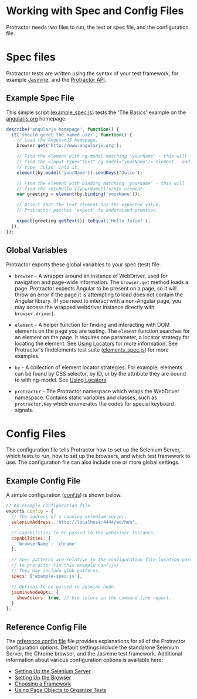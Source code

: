 Working with Spec and Config Files
==================================

Protractor needs two files to run, the test or spec file, and the configuration file.

Spec files
==========

Protractor tests  are written using the syntax of your test framework, for example [Jasmine](http://jasmine.github.io/), and the [Protractor API](/docs/api.md).

Example Spec File
-----------------
This simple script ([example_spec.js](/example/example_spec.js)) tests the 'The Basics' example on the [angularjs.org](http://www.angularjs.org) homepage.

```js
describe('angularjs homepage', function() {
  it('should greet the named user', function() {
    // Load the AngularJS homepage.
    browser.get('http://www.angularjs.org');

    // Find the element with ng-model matching 'yourName' - this will
    // find the <input type="text" ng-model="yourName"/> element - and then
    // type 'Julie' into it.
    element(by.model('yourName')).sendKeys('Julie');

    // Find the element with binding matching 'yourName' - this will
    // find the <h1>Hello {{yourName}}!</h1> element.
    var greeting = element(by.binding('yourName'));

    // Assert that the text element has the expected value.
    // Protractor patches 'expect' to understand promises.

    expect(greeting.getText()).toEqual('Hello Julie!');
  });
});
```

Global Variables
----------------

Protractor exports these global variables to your spec (test) file:

 - `browser` - A wrapper around an instance of WebDriver, used for navigation and page-wide information. The `browser.get` method loads a page. Protractor expects Angular to be present on a page, so it will throw an error if the page it is attempting to load does not contain the Angular library. (If you need to interact with a non-Angular page, you may access the wrapped webdriver instance directly with `browser.driver`).

 - `element` - A helper function for finding and interacting with DOM elements on the page you are testing. The `element` function searches for an element on the page. It requires one parameter, a locator strategy for locating the element. See [Using Locators](/docs/locators.md) for more information. See Protractor's findelements test suite ([elements_spec.js](/spec/basic/elements_spec.js)) for more examples.

 - `by` - A collection of element locator strategies. For example, elements can be found by CSS selector, by ID, or by the attribute they are bound to with ng-model. See [Using Locators](/docs/locators.md).

 - `protractor` - The Protractor namespace which wraps the WebDriver namespace. Contains static variables and classes, such as `protractor.Key` which enumerates the codes for special keyboard signals.


Config Files
============

The configuration file tells Protractor how to set up the Selenium Server, which tests to run, how to set up the browsers, and which test framework to use. The configuration file can also include one or more global settings.

Example Config File
-------------------

A simple configuration ([conf.js](/example)) is shown below.
```js
// An example configuration file
exports.config = {
  // The address of a running selenium server.
  seleniumAddress: 'http://localhost:4444/wd/hub',

  // Capabilities to be passed to the webdriver instance.
  capabilities: {
    'browserName': 'chrome'
  },

  // Spec patterns are relative to the configuration file location passed
  // to proractor (in this example conf.js).
  // They may include glob patterns.
  specs: ['example-spec.js'],

  // Options to be passed to Jasmine-node.
  jasmineNodeOpts: {
    showColors: true, // Use colors in the command line report.
  }
};
```

Reference Config File
---------------------

The [reference config file](/docs/referenceConf.js) file provides explanations for all of the Protractor configuration options. Default settings include the standalone Selenium Server, the Chrome browser, and the Jasmine test framework. Additional information about various configuration options is available here:

 - [Setting Up the Selenium Server](/docs/server-setup.md)
 - [Setting Up the Browser](/docs/browser-setup.md)
 - [Choosing a Framework](/docs/frameworks.md)
 - [Using Page Objects to Organize Tests](/docs/page-objects.md)
